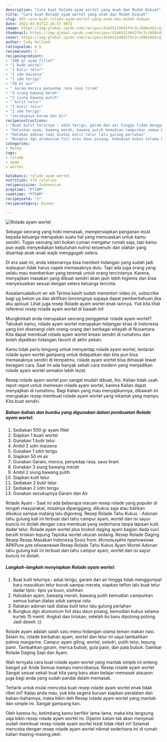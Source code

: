 ```yaml
---
description: "Cara buat Rolade ayam wortel yang enak dan Mudah Dibuat"
title: "Cara buat Rolade ayam wortel yang enak dan Mudah Dibuat"
slug: 495-cara-buat-rolade-ayam-wortel-yang-enak-dan-mudah-dibuat
date: 2021-03-01T12:26:57.907Z
image: https://img-global.cpcdn.com/recipes/42e65124642f4c3c/680x482cq70/rolade-ayam-wortel-foto-resep-utama.jpg
thumbnail: https://img-global.cpcdn.com/recipes/42e65124642f4c3c/680x482cq70/rolade-ayam-wortel-foto-resep-utama.jpg
cover: https://img-global.cpcdn.com/recipes/42e65124642f4c3c/680x482cq70/rolade-ayam-wortel-foto-resep-utama.jpg
author: Cody Holland
ratingvalue: 4.5
reviewcount: 5
recipeingredient:
- "500 gr ayam fillet"
- "1 buah wortel"
- "1 butir telur"
- "2 sdm maizena"
- "1 sdm terigu"
- "50 ml air"
- " Garam merica penyedap rasa saus tiram"
- "3 siung bawang merah"
- "2 siung bawang putih"
- " kulit telur"
- "2 butir telur"
- "2 sdm terigu"
- "secukupnya Garam dan Air"
recipeinstructions:
- "Buat kulit telurnya : aduk terigu, garam dan air hingga tidak menggumpal baru masukkan telur kocok sampai merata, siapkan teflon lalu buat telur dadar tipis- tipis ya buun, sisihkan"
- "Haluskan ayam, bawang merah, bawang putih kemudian campurkan semua bahan diatas aduk sampai rata"
- "Ratakan adonan tadi diatas kulit telur lalu gulung perlahan"
- "Bungkus dgn alumunium foil atau daun pisang, kemudian kukus selama kurleb 15 menit. Angkat dan tiriskan, setelah itu baru dipotong potong. Jadi deeeh :))"
categories:
- Resep
tags:
- rolade
- ayam
- wortel

katakunci: rolade ayam wortel 
nutrition: 178 calories
recipecuisine: Indonesian
preptime: "PT18M"
cooktime: "PT50M"
recipeyield: "1"
recipecategory: Dinner

---
```



![Rolade ayam wortel](https://img-global.cpcdn.com/recipes/42e65124642f4c3c/680x482cq70/rolade-ayam-wortel-foto-resep-utama.jpg)

Sebagai seorang yang hobi memasak, mempersiapkan panganan lezat kepada keluarga merupakan suatu hal yang memuaskan untuk kamu sendiri. Tugas seorang istri bukan cuman mengatur rumah saja, tapi kamu pun wajib menyediakan kebutuhan nutrisi terpenuhi dan olahan yang disantap anak-anak wajib menggugah selera.

Di era  saat ini, anda sebenarnya bisa membeli hidangan yang sudah jadi walaupun tidak harus capek memasaknya dulu. Tapi ada juga orang yang selalu mau memberikan yang terenak untuk orang tercintanya. Karena, menyajikan masakan yang dibuat sendiri akan jauh lebih higienis dan bisa menyesuaikan sesuai dengan selera keluarga tercinta. 

Assalamualaikum wr wb Terima kasih sudah menonton video ini, subscribe bagi yg belum ya dan aktifkan loncengnya supaya dapat pemberitahuan jika aku aploud. Lihat juga resep Rolade ayam wortel enak lainnya. Yuk kita lihat referensi resep rolade ayam wortel di bawah ini!

Mungkinkah anda merupakan seorang penggemar rolade ayam wortel?. Tahukah kamu, rolade ayam wortel merupakan hidangan khas di Indonesia yang kini disenangi oleh orang-orang dari berbagai wilayah di Nusantara. Kita dapat membuat rolade ayam wortel kreasi sendiri di rumahmu dan boleh dijadikan hidangan favorit di akhir pekan.

Kamu tidak perlu bingung untuk menyantap rolade ayam wortel, lantaran rolade ayam wortel gampang untuk didapatkan dan kita pun bisa memasaknya sendiri di tempatmu. rolade ayam wortel bisa dimasak lewat beragam cara. Saat ini ada banyak sekali cara modern yang menjadikan rolade ayam wortel semakin lebih lezat.

Resep rolade ayam wortel pun sangat mudah dibuat, lho. Kalian tidak usah repot-repot untuk memesan rolade ayam wortel, karena Kalian dapat menyajikan di rumahmu. Bagi Kalian yang mau menyajikannya, dibawah ini merupakan resep membuat rolade ayam wortel yang nikamat yang mampu Kita buat sendiri.

<!--inarticleads1-->

##### Bahan-bahan dan bumbu yang digunakan dalam pembuatan Rolade ayam wortel:

1. Sediakan 500 gr ayam fillet
1. Siapkan 1 buah wortel
1. Gunakan 1 butir telur
1. Ambil 2 sdm maizena
1. Gunakan 1 sdm terigu
1. Siapkan 50 ml air
1. Gunakan  Garam, merica, penyedap rasa, saus tiram
1. Gunakan 3 siung bawang merah
1. Ambil 2 siung bawang putih
1. Siapkan  kulit telur
1. Sediakan 2 butir telur
1. Sediakan 2 sdm terigu
1. Gunakan secukupnya Garam dan Air


Rolade Ayam - Saat ini ada beberapa macam resep rolade yang populer di tengah masyarakat, misalnya dipanggang, dikukus saja atau bahkan dikukus sampai matang lalu digoreng. Resep Rolade Tahu Kukus - Adonan tahu gulung kali ini terbuat dari tahu campur ayam, wortel dan isi sayur buncis ini diolah dengan cara membuat yang sederhana tanpa lapisan kulit dadar telur. Rolade ayam wortel plus brokoli daging ayam bagian dada cuci bersih tiriskan tepung Tapioka wortel ukuran sedang. Resep Rolade Daging Resep Resep Masakan Indonesia Sosis from. Используйте приложение APKPure для обновления Resep Rolade Tahu Kukus Ayam Wortel Adonan tahu gulung kali ini terbuat dari tahu campur ayam, wortel dan isi sayur buncis ini diolah. 

<!--inarticleads2-->

##### Langkah-langkah menyiapkan Rolade ayam wortel:

1. Buat kulit telurnya : aduk terigu, garam dan air hingga tidak menggumpal baru masukkan telur kocok sampai merata, siapkan teflon lalu buat telur dadar tipis- tipis ya buun, sisihkan
1. Haluskan ayam, bawang merah, bawang putih kemudian campurkan semua bahan diatas aduk sampai rata
1. Ratakan adonan tadi diatas kulit telur lalu gulung perlahan
1. Bungkus dgn alumunium foil atau daun pisang, kemudian kukus selama kurleb 15 menit. Angkat dan tiriskan, setelah itu baru dipotong potong. Jadi deeeh :))


Rolade ayam adalah salah satu menu hidangan utama teman makan nasi. Selain itu, rolade berbahan ayam, wortel dan telur ini saya tambahkan palmia margarine. Campur ayam giling, wortel, seledri, putih telur, tepung panir. Tambahkan garam, merica bubuk, gula pasir, dan pala bubuk. Gambar Rolade Daging Sapi dan Ayam. 

Wah ternyata cara buat rolade ayam wortel yang mantab simple ini enteng banget ya! Anda Semua mampu mencobanya. Resep rolade ayam wortel Sangat sesuai sekali buat kita yang baru akan belajar memasak ataupun juga bagi anda yang sudah pandai dalam memasak.

Tertarik untuk mulai mencoba buat resep rolade ayam wortel enak tidak ribet ini? Kalau anda mau, yuk kita segera buruan siapkan peralatan dan bahan-bahannya, maka bikin deh Resep rolade ayam wortel yang mantab dan simple ini. Sangat gampang kan. 

Oleh karena itu, ketimbang kamu berfikir lama-lama, maka kita langsung saja bikin resep rolade ayam wortel ini. Dijamin kalian tak akan menyesal sudah membuat resep rolade ayam wortel lezat tidak ribet ini! Selamat mencoba dengan resep rolade ayam wortel nikmat sederhana ini di rumah kalian masing-masing,oke!.

